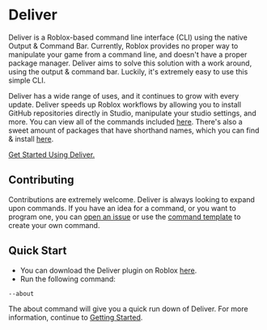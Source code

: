 # Deliver

Deliver is a Roblox-based command line interface (CLI) using the native Output & Command Bar. Currently, Roblox provides no proper way to manipulate your game from a command line, and doesn't have a proper package manager. Deliver aims to solve this solution with a work around, using the output & command bar. Luckily, it's extremely easy to use this simple CLI.

Deliver has a wide range of uses, and it continues to grow with every update. Deliver speeds up Roblox workflows by allowing you to install GitHub repositories directly in Studio, manipulate your studio settings, and more. You can view all of the commands included [here](commands.md). There's also a sweet amount of packages that have shorthand names, which you can find & install [here](packages.md).

[Get Started Using Deliver.](start.md)

## Contributing

Contributions are extremely welcome. Deliver is always looking to expand upon commands. If you have an idea for a command, or you want to program one, you can [open an issue](https://github.com/Mullets-Gavin/Deliver/issues) or use the [command template](https://github.com/Mullets-Gavin/Deliver/blob/master/src/Modules/_template.lua) to create your own command.

## Quick Start

* You can download the Deliver plugin on Roblox [here](https://www.roblox.com/library/6127040793/Deliver).
* Run the following command:

```
--about
```

The about command will give you a quick run down of Deliver. For more information, continue to [Getting Started](start.md).